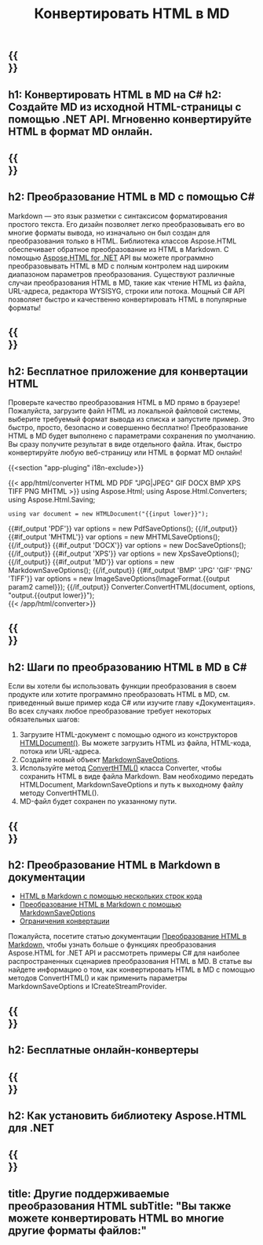 ﻿---
translation: true
template: /templates/_template-conversion-child.md
title: Конвертировать HTML в MD
description: Преобразование HTML в MD в C#. Легко используйте API в любом приложении .NET. Попробуйте онлайн-конвертер HTML в MD бесплатно!
url: /net/conversion/html-to-md/
family: html
platformtag: net
feature: conversion
informat: HTML
outformat: MD
otherformats: PDF DOCX XPS GIF JPEG PNG TIFF BMP XHTML MHTML
---

{{<section banner>}}
---
h1: Конвертировать HTML в MD на C#
h2: Создайте MD из исходной HTML-страницы с помощью .NET API. Мгновенно конвертируйте HTML в формат MD онлайн.
---

{{<section overview>}}
---
h2: Преобразование HTML в MD с помощью C#
---

Markdown — это язык разметки с синтаксисом форматирования простого текста. Его дизайн позволяет легко преобразовывать его во многие форматы вывода, но изначально он был создан для преобразования только в HTML. Библиотека классов Aspose.HTML обеспечивает обратное преобразование из HTML в Markdown. С помощью [Aspose.HTML for .NET](https://products.aspose.com/html/net/) API вы можете программно преобразовывать HTML в MD с полным контролем над широким диапазоном параметров преобразования. Существуют различные случаи преобразования HTML в MD, такие как чтение HTML из файла, URL-адреса, редактора WYSISYG, строки или потока. Мощный C# API позволяет быстро и качественно конвертировать HTML в популярные форматы!

{{<section demos>}}
---
h2: Бесплатное приложение для конвертации HTML
---

Проверьте качество преобразования HTML в MD прямо в браузере! Пожалуйста, загрузите файл HTML из локальной файловой системы, выберите требуемый формат вывода из списка и запустите пример. Это быстро, просто, безопасно и совершенно бесплатно! Преобразование HTML в MD будет выполнено с параметрами сохранения по умолчанию. Вы сразу получите результат в виде отдельного файла. Итак, быстро конвертируйте любую веб-страницу или HTML в формат MD онлайн!

{{<section "app-pluging" i18n-exclude>}}

{{< app/html/converter HTML MD PDF "JPG|JPEG" GIF DOCX BMP XPS TIFF PNG MHTML >}}
using Aspose.Html;
using Aspose.Html.Converters;
using Aspose.Html.Saving;

    using var document = new HTMLDocument("{{input lower}}");
{{#if_output 'PDF'}}
    var options = new PdfSaveOptions();
{{/if_output}}
{{#if_output 'MHTML'}}
    var options = new MHTMLSaveOptions();
{{/if_output}}
{{#if_output 'DOCX'}}
    var options = new DocSaveOptions();
{{/if_output}}
{{#if_output 'XPS'}}
    var options = new XpsSaveOptions();
{{/if_output}}
{{#if_output 'MD'}}
    var options = new MarkdownSaveOptions();
{{/if_output}}
{{#if_output 'BMP' 'JPG' 'GIF' 'PNG' 'TIFF'}}
    var options = new ImageSaveOptions(ImageFormat.{{output param2 camel}});
{{/if_output}}
    Converter.ConvertHTML(document, options, "output.{{output lower}}");   
{{< /app/html/converter>}} 


{{<section steps>}}
---
h2: Шаги по преобразованию HTML в MD в C#
---

Если вы хотели бы использовать функции преобразования в своем продукте или хотите программно преобразовать HTML в MD, см. приведенный выше пример кода C# или изучите главу «Документация». Во всех случаях любое преобразование требует некоторых обязательных шагов:

1. Загрузите HTML-документ с помощью одного из конструкторов [HTMLDocument()](https://reference.aspose.com/html/net/aspose.html/htmldocument/). Вы можете загрузить HTML из файла, HTML-кода, потока или URL-адреса.
1. Создайте новый объект [MarkdownSaveOptions](https://reference.aspose.com/html/net/aspose.html.saving/markdownsaveoptions/).
1. Используйте метод [ConvertHTML()](https://reference.aspose.com/html/net/aspose.html.converters/converter/converthtml/) класса Converter, чтобы сохранить HTML в виде файла Markdown. Вам необходимо передать HTMLDocument, MarkdownSaveOptions и путь к выходному файлу методу ConvertHTML().
1. MD-файл будет сохранен по указанному пути.

{{<section documentation>}}
---
h2: Преобразование HTML в Markdown в документации
---

  - <a href="https://docs.aspose.com/html/net/converting-between-formats/html-to-markdown/#html-to-markdown-by-a-some-lines-of-code " target="_blank">HTML в Markdown с помощью нескольких строк кода</a>
  - <a href="https://docs.aspose.com/html/net/converting-between-formats/html-to-markdown/#convert-html-to-markdown-in-c-using-markdownsaveoptions" target="_blank">Преобразование HTML в Markdown с помощью MarkdownSaveOptions</a>
  - <a href="https://docs.aspose.com/html/net/converting-between-formats/html-to-markdown/#limitation" target="_blank">Ограничения конвертации</a>

Пожалуйста, посетите статью документации [Преобразование HTML в Markdown,](https://docs.aspose.com/html/net/converting-between-formats/html-to-markdown/) чтобы узнать больше о функциях преобразования Aspose.HTML for .NET API и рассмотреть примеры C# для наиболее распространенных сценариев преобразования HTML в MD. В статье вы найдете информацию о том, как конвертировать HTML в MD с помощью методов ConvertHTML() и как применить параметры MarkdownSaveOptions и ICreateStreamProvider.

{{<section online-converters>}}
---
h2: Бесплатные онлайн-конвертеры
---

{{<section get-started>}}
---
h2: Как установить библиотеку Aspose.HTML для .NET
---

{{<section other-conversions>}}
---
title: Другие поддерживаемые преобразования HTML
subTitle: "Вы также можете конвертировать HTML во многие другие форматы файлов:"
---